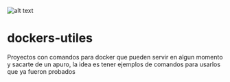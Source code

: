![alt text](https://www.docker.com/sites/default/files/Whale%20Logo332_5.png)

# dockers-utiles

Proyectos con comandos para docker que pueden servir en algun momento y sacarte de un apuro,
la idea es tener ejemplos de comandos para usarlos que ya fueron probados
